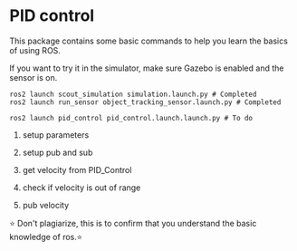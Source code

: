 # PID control
This package contains some basic commands to help you learn the basics of using ROS.

If you want to try it in the simulator, make sure Gazebo is enabled and the sensor is on.
```
ros2 launch scout_simulation simulation.launch.py # Completed
ros2 launch run_sensor object_tracking_sensor.launch.py # Completed

ros2 launch pid_control pid_control.launch.launch.py # To do
```

1. setup parameters

2. setup pub and sub

3. get velocity from PID_Control

4. check if velocity is out of range 

5. pub velocity

⭐ Don't plagiarize, this is to confirm that you understand the basic knowledge of ros.⭐